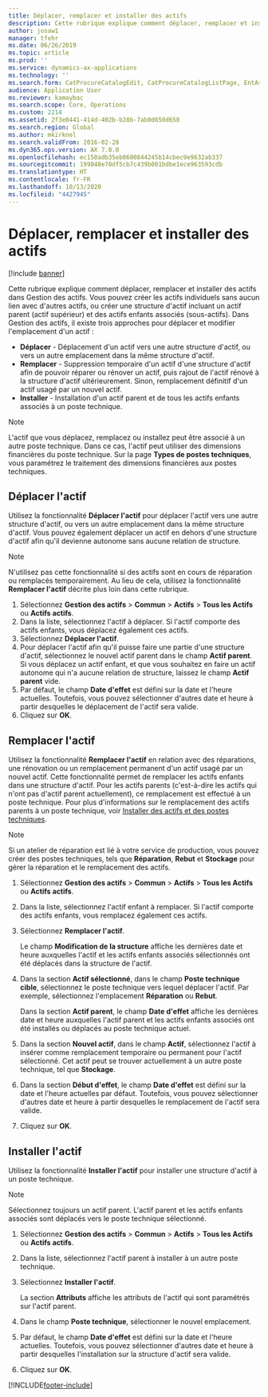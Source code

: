 ```yaml
---
title: Déplacer, remplacer et installer des actifs
description: Cette rubrique explique comment déplacer, remplacer et installer des actifs dans Gestion des actifs.
author: josaw1
manager: tfehr
ms.date: 06/26/2019
ms.topic: article
ms.prod: ''
ms.service: dynamics-ax-applications
ms.technology: ''
ms.search.form: CatProcureCatalogEdit, CatProcureCatalogListPage, EntAssetObjectReplace, EntAssetObjectInstallLookup, EntAssetObjectMove, EntAssetObjectTableEditSubObjects
audience: Application User
ms.reviewer: kamaybac
ms.search.scope: Core, Operations
ms.custom: 2214
ms.assetid: 2f3e0441-414d-402b-b28b-7ab0d650d658
ms.search.region: Global
ms.author: mkirknel
ms.search.validFrom: 2016-02-28
ms.dyn365.ops.version: AX 7.0.0
ms.openlocfilehash: ec150adb35eb0600844245b14cbec9e9632ab337
ms.sourcegitcommit: 199848e78df5cb7c439b001bdbe1ece963593cdb
ms.translationtype: HT
ms.contentlocale: fr-FR
ms.lasthandoff: 10/13/2020
ms.locfileid: "4427945"
---
```

# <a name="move-replace-and-install-assets"></a>Déplacer, remplacer et installer des actifs

[!include [banner](../../includes/banner.md)]

 

Cette rubrique explique comment déplacer, remplacer et installer des actifs dans Gestion des actifs. Vous pouvez créer les actifs individuels sans aucun lien avec d'autres actifs, ou créer une structure d'actif incluant un actif parent (actif supérieur) et des actifs enfants associés (sous-actifs). Dans Gestion des actifs, il existe trois approches pour déplacer et modifier l'emplacement d'un actif :

- **Déplacer** - Déplacement d'un actif vers une autre structure d'actif, ou vers un autre emplacement dans la même structure d'actif.
- **Remplacer** - Suppression temporaire d'un actif d'une structure d'actif afin de pouvoir réparer ou rénover un actif, puis rajout de l'actif rénové à la structure d'actif ultérieurement. Sinon, remplacement définitif d'un actif usagé par un nouvel actif.
- **Installer** - Installation d'un actif parent et de tous les actifs enfants associés à un poste technique.

> [!NOTE]
> L'actif que vous déplacez, remplacez ou installez peut être associé à un autre poste technique. Dans ce cas, l'actif peut utiliser des dimensions financières du poste technique. Sur la page **Types de postes techniques**, vous paramétrez le traitement des dimensions financières aux postes techniques.

## <a name="move-asset"></a>Déplacer l'actif

Utilisez la fonctionnalité **Déplacer l'actif** pour déplacer l'actif vers une autre structure d'actif, ou vers un autre emplacement dans la même structure d'actif. Vous pouvez également déplacer un actif en dehors d'une structure d'actif afin qu'il devienne autonome sans aucune relation de structure.

> [!NOTE]
> N'utilisez pas cette fonctionnalité si des actifs sont en cours de réparation ou remplacés temporairement. Au lieu de cela, utilisez la fonctionnalité **Remplacer l'actif** décrite plus loin dans cette rubrique.

1. Sélectionnez **Gestion des actifs** \> **Commun** \> **Actifs** \> **Tous les Actifs** ou **Actifs actifs**.
2. Dans la liste, sélectionnez l'actif à déplacer. Si l'actif comporte des actifs enfants, vous déplacez également ces actifs.
3. Sélectionnez **Déplacer l'actif**.
4. Pour déplacer l'actif afin qu'il puisse faire une partie d'une structure d'actif, sélectionnez le nouvel actif parent dans le champ **Actif parent**. Si vous déplacez un actif enfant, et que vous souhaitez en faire un actif autonome qui n'a aucune relation de structure, laissez le champ **Actif parent** vide.
5. Par défaut, le champ **Date d'effet** est défini sur la date et l'heure actuelles. Toutefois, vous pouvez sélectionner d'autres date et heure à partir desquelles le déplacement de l'actif sera valide.
6. Cliquez sur **OK**.

## <a name="replace-asset"></a>Remplacer l'actif

Utilisez la fonctionnalité **Remplacer l'actif** en relation avec des réparations, une rénovation ou un remplacement permanent d'un actif usagé par un nouvel actif. Cette fonctionnalité permet de remplacer les actifs enfants dans une structure d'actif. Pour les actifs parents (c'est-à-dire les actifs qui n'ont pas d'actif parent actuellement), ce remplacement est effectué à un poste technique. Pour plus d'informations sur le remplacement des actifs parents à un poste technique, voir [Installer des actifs et des postes techniques](../functional-locations/install-objects-on-functional-locations.md).

> [!NOTE]
> Si un atelier de réparation est lié à votre service de production, vous pouvez créer des postes techniques, tels que **Réparation**, **Rebut** et **Stockage** pour gérer la réparation et le remplacement des actifs.

1. Sélectionnez **Gestion des actifs** \> **Commun** \> **Actifs** \> **Tous les Actifs** ou **Actifs actifs**.
2. Dans la liste, sélectionnez l'actif enfant à remplacer. Si l'actif comporte des actifs enfants, vous remplacez également ces actifs.
3. Sélectionnez **Remplacer l'actif**.

    Le champ **Modification de la structure** affiche les dernières date et heure auxquelles l'actif et les actifs enfants associés sélectionnés ont été déplacés dans la structure de l'actif.

4. Dans la section **Actif sélectionné**, dans le champ **Poste technique cible**, sélectionnez le poste technique vers lequel déplacer l'actif. Par exemple, sélectionnez l'emplacement **Réparation** ou **Rebut**.

    Dans la section **Actif parent**, le champ **Date d'effet** affiche les dernières date et heure auxquelles l'actif parent et les actifs enfants associés ont été installés ou déplacés au poste technique actuel.

5. Dans la section **Nouvel actif**, dans le champ **Actif**, sélectionnez l'actif à insérer comme remplacement temporaire ou permanent pour l'actif sélectionné. Cet actif peut se trouver actuellement à un autre poste technique, tel que **Stockage**.
7. Dans la section **Début d'effet**, le champ **Date d'effet** est défini sur la date et l'heure actuelles par défaut. Toutefois, vous pouvez sélectionner d'autres date et heure à partir desquelles le remplacement de l'actif sera valide.
8. Cliquez sur **OK**.

## <a name="install-asset"></a>Installer l'actif

Utilisez la fonctionnalité **Installer l'actif** pour installer une structure d'actif à un poste technique.

> [!NOTE]
> Sélectionnez toujours un actif parent. L'actif parent et les actifs enfants associés sont déplacés vers le poste technique sélectionné.

1. Sélectionnez **Gestion des actifs** \> **Commun** \> **Actifs** \> **Tous les Actifs** ou **Actifs actifs**.
2. Dans la liste, sélectionnez l'actif parent à installer à un autre poste technique.
3. Sélectionnez **Installer l'actif**.

    La section **Attributs** affiche les attributs de l'actif qui sont paramétrés sur l'actif parent.

4. Dans le champ **Poste technique**, sélectionner le nouvel emplacement.
5. Par défaut, le champ **Date d'effet** est défini sur la date et l'heure actuelles. Toutefois, vous pouvez sélectionner d'autres date et heure à partir desquelles l'installation sur la structure d'actif sera valide.
6. Cliquez sur **OK**.


[!INCLUDE[footer-include](../../../includes/footer-banner.md)]